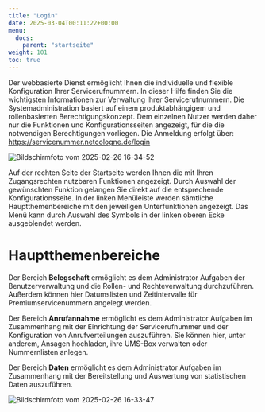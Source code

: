 ```yaml
---
title: "Login"
date: 2025-03-04T00:11:22+00:00
menu:
  docs:
    parent: "startseite"
weight: 101
toc: true
---
```



Der webbasierte Dienst ermöglicht Ihnen die individuelle und flexible Konfiguration Ihrer Servicerufnummern. In dieser Hilfe finden Sie die wichtigsten Informationen zur Verwaltung Ihrer Servicerufnummern.
Die Systemadministration basiert auf einem produktabhängigem und rollenbasierten Berechtigungskonzept. Dem einzelnen Nutzer werden daher nur die Funktionen und Konfigurationsseiten angezeigt, für die die notwendigen Berechtigungen vorliegen.
Die Anmeldung erfolgt über: https://servicenummer.netcologne.de/login

![Bildschirmfoto vom 2025-02-26 16-34-52](https://github.com/user-attachments/assets/eb3faca8-b416-4465-8a7c-0266e8d5bc00)

Auf der rechten Seite der Startseite werden Ihnen die mit Ihren Zugangsrechten nutzbaren Funktionen angezeigt. Durch Auswahl der gewünschten Funktion gelangen Sie direkt auf die entsprechende Konfigurationsseite.
In der linken Menüleiste werden sämtliche Hauptthemenbereiche mit den jeweiligen Unterfunktionen angezeigt.
Das Menü kann durch Auswahl des Symbols in der linken oberen Ecke ausgeblendet werden.

# Hauptthemenbereiche
Der Bereich **Belegschaft** ermöglicht es dem Administrator Aufgaben der Benutzerverwaltung und die Rollen- und Rechteverwaltung durchzuführen. Außerdem können hier Datumslisten und Zeitintervalle für Premiumservicenummern angelegt werden.

Der Bereich **Anrufannahme** ermöglicht es dem Administrator Aufgaben im Zusammenhang mit der Einrichtung der Servicerufnummer und der Konfiguration von Anrufverteilungen auszuführen. Sie können hier, unter anderem, Ansagen hochladen, ihre UMS-Box verwalten oder Nummernlisten anlegen.

Der Bereich **Daten** ermöglicht es dem Administrator Aufgaben im Zusammenhang mit der Bereitstellung und Auswertung von statistischen Daten auszuführen.


![Bildschirmfoto vom 2025-02-26 16-33-47](https://github.com/user-attachments/assets/a7c67957-5a21-43a6-bf0b-6c079504b4c9)
